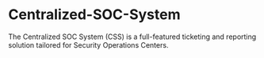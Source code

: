# Centralized-SOC-System
The Centralized SOC System (CSS) is a full-featured ticketing and reporting solution tailored for Security Operations Centers.
